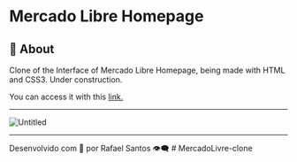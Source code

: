 # Mercado Libre Homepage

## 📖 About

Clone of the Interface of Mercado Libre Homepage, being made with HTML and CSS3.
Under construction.

You can access it with this [link.](https://mercado-livre-clone-git-main-rafael-santos-projects-2d762086.vercel.app/)

---

![Untitled](https://i.imgur.com/5jSS0sJ.png)

---

Desenvolvido com 💛 por Rafael Santos 👁️‍🗨️
#   M e r c a d o L i v r e - c l o n e 
 
 
